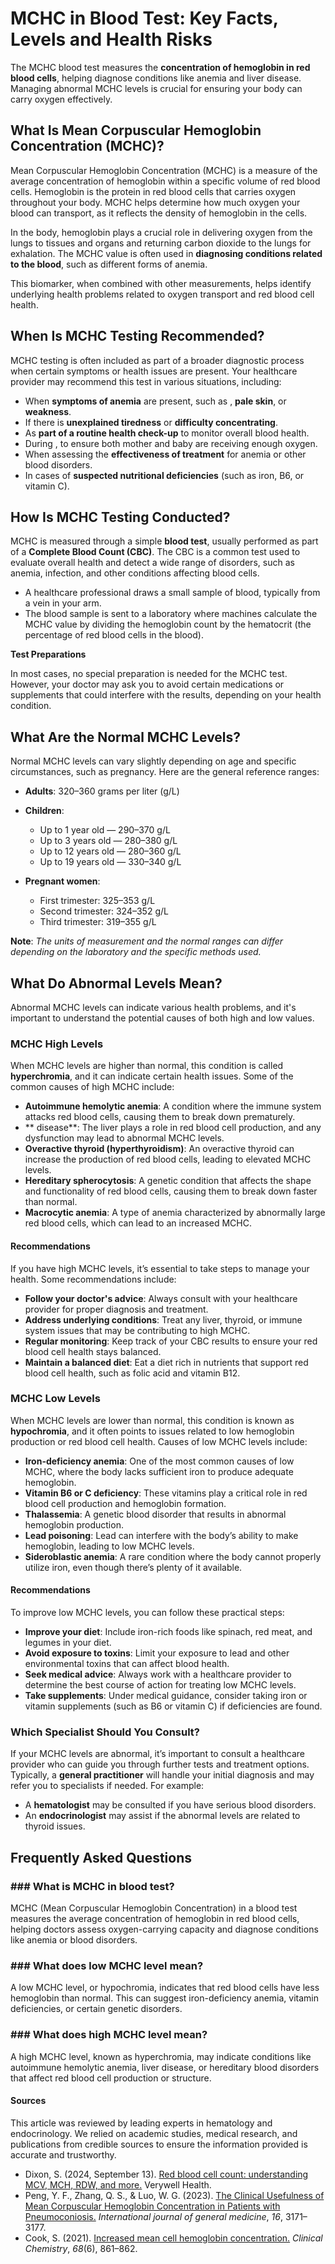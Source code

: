 # MCHC in Blood Test: Key Facts, Levels and Health Risks

The MCHC blood test measures the **concentration of hemoglobin in red blood cells**, helping diagnose conditions like anemia and liver disease. Managing abnormal MCHC levels is crucial for ensuring your body can carry oxygen effectively.

## What Is Mean Corpuscular Hemoglobin Concentration (MCHC)?

Mean Corpuscular Hemoglobin Concentration (MCHC) is a measure of the average concentration of hemoglobin within a specific volume of red blood cells. Hemoglobin is the protein in red blood cells that carries oxygen throughout your body. MCHC helps determine how much oxygen your blood can transport, as it reflects the density of hemoglobin in the cells.

In the body, hemoglobin plays a crucial role in delivering oxygen from the lungs to tissues and organs and returning carbon dioxide to the lungs for exhalation. The MCHC value is often used in **diagnosing conditions related to the blood**, such as different forms of anemia.

This biomarker, when combined with other measurements, helps identify underlying health problems related to oxygen transport and red blood cell health.

## When Is MCHC Testing Recommended?

MCHC testing is often included as part of a broader diagnostic process when certain symptoms or health issues are present. Your healthcare provider may recommend this test in various situations, including:

- When **symptoms of anemia** are present, such as , **pale skin**, or **weakness**.
- If there is **unexplained tiredness** or **difficulty concentrating**.
- As **part of a routine health check-up** to monitor overall blood health.
- During , to ensure both mother and baby are receiving enough oxygen.
- When assessing the **effectiveness of treatment** for anemia or other blood disorders.
- In cases of **suspected nutritional deficiencies** (such as iron, B6, or vitamin C).

## How Is MCHC Testing Conducted?

MCHC is measured through a simple **blood test**, usually performed as part of a **Complete Blood Count (CBC)**. The CBC is a common test used to evaluate overall health and detect a wide range of disorders, such as anemia, infection, and other conditions affecting blood cells.

- A healthcare professional draws a small sample of blood, typically from a vein in your arm.
- The blood sample is sent to a laboratory where machines calculate the MCHC value by dividing the hemoglobin count by the hematocrit (the percentage of red blood cells in the blood).

**Test Preparations**

In most cases, no special preparation is needed for the MCHC test. However, your doctor may ask you to avoid certain medications or supplements that could interfere with the results, depending on your health condition.

## What Are the Normal MCHC Levels?

Normal MCHC levels can vary slightly depending on age and specific circumstances, such as pregnancy. Here are the general reference ranges:

- **Adults**: 320–360 grams per liter (g/L)
- **Children**:

  - Up to 1 year old — 290–370 g/L
  - Up to 3 years old — 280–380 g/L
  - Up to 12 years old — 280–360 g/L
  - Up to 19 years old — 330–340 g/L
- **Pregnant women**:

  - First trimester: 325–353 g/L
  - Second trimester: 324–352 g/L
  - Third trimester: 319–355 g/L

**Note**: _The units of measurement and the normal ranges can differ depending on the laboratory and the specific methods used._

## What Do Abnormal Levels Mean?

Abnormal MCHC levels can indicate various health problems, and it's important to understand the potential causes of both high and low values.

### MCHC High Levels

When MCHC levels are higher than normal, this condition is called **hyperchromia**, and it can indicate certain health issues. Some of the common causes of high MCHC include:

- **Autoimmune hemolytic anemia**: A condition where the immune system attacks red blood cells, causing them to break down prematurely.
- ** disease**: The liver plays a role in red blood cell production, and any dysfunction may lead to abnormal MCHC levels.
- **Overactive thyroid (hyperthyroidism)**: An overactive thyroid can increase the production of red blood cells, leading to elevated MCHC levels.
- **Hereditary spherocytosis**: A genetic condition that affects the shape and functionality of red blood cells, causing them to break down faster than normal.
- **Macrocytic anemia**: A type of anemia characterized by abnormally large red blood cells, which can lead to an increased MCHC.

#### Recommendations

If you have high MCHC levels, it’s essential to take steps to manage your health. Some recommendations include:

- **Follow your doctor's advice**: Always consult with your healthcare provider for proper diagnosis and treatment.
- **Address underlying conditions**: Treat any liver, thyroid, or immune system issues that may be contributing to high MCHC.
- **Regular monitoring**: Keep track of your CBC results to ensure your red blood cell health stays balanced.
- **Maintain a balanced diet**: Eat a diet rich in nutrients that support red blood cell health, such as folic acid and vitamin B12.

### MCHC Low Levels

When MCHC levels are lower than normal, this condition is known as **hypochromia**, and it often points to issues related to low hemoglobin production or red blood cell health. Causes of low MCHC levels include:

- **Iron-deficiency anemia**: One of the most common causes of low MCHC, where the body lacks sufficient iron to produce adequate hemoglobin.
- **Vitamin B6 or C deficiency**: These vitamins play a critical role in red blood cell production and hemoglobin formation.
- **Thalassemia**: A genetic blood disorder that results in abnormal hemoglobin production.
- **Lead poisoning**: Lead can interfere with the body’s ability to make hemoglobin, leading to low MCHC levels.
- **Sideroblastic anemia**: A rare condition where the body cannot properly utilize iron, even though there’s plenty of it available.

#### Recommendations

To improve low MCHC levels, you can follow these practical steps:

- **Improve your diet**: Include iron-rich foods like spinach, red meat, and legumes in your diet.
- **Avoid exposure to toxins**: Limit your exposure to lead and other environmental toxins that can affect blood health.
- **Seek medical advice**: Always work with a healthcare provider to determine the best course of action for treating low MCHC levels.
- **Take supplements**: Under medical guidance, consider taking iron or vitamin supplements (such as B6 or vitamin C) if deficiencies are found.

### Which Specialist Should You Consult?

If your MCHC levels are abnormal, it’s important to consult a healthcare provider who can guide you through further tests and treatment options. Typically, a **general practitioner** will handle your initial diagnosis and may refer you to specialists if needed. For example:

- A **hematologist** may be consulted if you have serious blood disorders.
- An **endocrinologist** may assist if the abnormal levels are related to thyroid issues.

## Frequently Asked Questions

### \#\#\# What is MCHC in blood test?

MCHC (Mean Corpuscular Hemoglobin Concentration) in a blood test measures the average concentration of hemoglobin in red blood cells, helping doctors assess oxygen-carrying capacity and diagnose conditions like anemia or blood disorders.

### \#\#\# What does low MCHC level mean?

A low MCHC level, or hypochromia, indicates that red blood cells have less hemoglobin than normal. This can suggest iron-deficiency anemia, vitamin deficiencies, or certain genetic disorders.

### \#\#\# What does high MCHC level mean?

A high MCHC level, known as hyperchromia, may indicate conditions like autoimmune hemolytic anemia, liver disease, or hereditary blood disorders that affect red blood cell production or structure.

 #### Sources

This article was reviewed by leading experts in hematology and endocrinology. We relied on academic studies, medical research, and publications from credible sources to ensure the information provided is accurate and trustworthy.

- Dixon, S. (2024, September 13). [Red blood cell count: understanding MCV, MCH, RDW, and more.](https://www.verywellhealth.com/mean-corpuscular-hemoglobin-concentration-797200) Verywell Health.
- Peng, Y. F., Zhang, Q. S., & Luo, W. G. (2023). [The Clinical Usefulness of Mean Corpuscular Hemoglobin Concentration in Patients with Pneumoconiosis.](https://doi.org/10.2147/IJGM.S417962) _International journal of general medicine_, _16_, 3171–3177.
- Cook, S. (2021). [Increased mean cell hemoglobin concentration.](https://academic.oup.com/clinchem/article/68/6/861/6596448) _Clinical Chemistry_, _68_(6), 861–862.